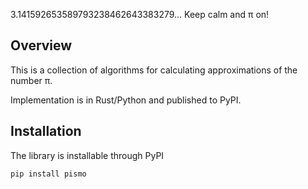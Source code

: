 3.141592653589793238462643383279... Keep calm and π on!

## Overview
This is a collection of algorithms for calculating approximations of the number π.

Implementation is in Rust/Python and published to PyPI.

## Installation

The library is installable through PyPI

````
pip install pismo
````
